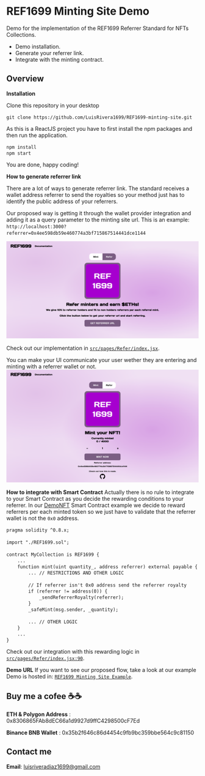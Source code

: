# REF1699 Minting Site Demo

Demo for the implementation of the REF1699 Referrer Standard for NFTs Collections.
- Demo installation. 
- Generate your referrer link.
- Integrate with the minting contract.

## Overview
**Installation**

Clone this repository in your desktop

    git clone https://github.com/LuisRivera1699/REF1699-minting-site.git

As this is a ReactJS project you have to first install the npm packages and then run the application.

    npm install
    npm start

You are done, happy coding! 

**How to generate referrer link**

There are a lot of ways to generate referrer link. The standard receives a wallet address referrer to send the royalties so your method just has to identify the public address of your referrers.

Our proposed way is getting it through the wallet provider integration and adding it as a query parameter to the minting site url. This is an example: `http://localhost:3000?referrer=0x4ee598db59e460774a3bf715867514441dce1144`

![Get referrer link](https://raw.githubusercontent.com/LuisRivera1699/REF1699-minting-site/main/public/refer.png)

Check out our implementation in [`src/pages/Refer/index.jsx`](https://github.com/LuisRivera1699/REF1699-minting-site/blob/main/src/pages/Refer/index.jsx).

You can make your UI communicate your user wether they are entering and minting with a referrer wallet or not.
![Referrer minting](https://raw.githubusercontent.com/LuisRivera1699/REF1699-minting-site/main/public/mint.png)

**How to integrate with Smart Contract**
Actually there is no rule to integrate to your Smart Contract as you decide the rewarding conditions to your referrer. In our [DemoNFT](https://github.com/LuisRivera1699/REF1699-standard) Smart Contract example we decide to reward referrers per each minted token so we just have to validate that the referrer wallet is not the `0x0` address.

    pragma solidity ^0.8.x;
    
    import "./REF1699.sol";
    
    contract MyCollection is REF1699 {
	    ...
	    function mint(uint quantity_, address referrer) external payable {
		    ... // RESTRICTIONS AND OTHER LOGIC
		    
		    // If referrer isn't 0x0 address send the referrer royalty
		    if (referrer != address(0)) {
			    _sendReferrerRoyalty(referrer);
			}
			_safeMint(msg.sender, _quantity);
			
		    ... // OTHER LOGIC
	    }
	    ...
    }
Check out our integration with this rewarding logic in [`src/pages/Refer/index.jsx:90`](https://github.com/LuisRivera1699/REF1699-minting-site/blob/42826113a0f7be600394ed9061ce0374750d46bb/src/pages/Mint/index.jsx#L90).

**Demo URL**
If you want to see our proposed flow, take a look at our example Demo is hosted in: [`REF1699 Minting Site Example`](https://ref-1699-minting-site.vercel.app/).

## Buy me a cofee ☕☕
**ETH & Polygon Address** : 
0x8306865FAb8dEC66a1d9927d9ffC4298500cF7Ed

**Binance BNB Wallet** : 
0x35b2f646c86d4454c9fb9bc359bbe564c9c81150
## Contact me
**Email**: luisriveradiaz1699@gmail.com
